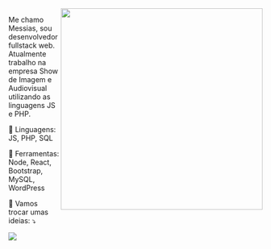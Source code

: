 <img src="https://raw.githubusercontent.com/MicaelliMedeiros/micaellimedeiros/master/image/computer-illustration.png" min-width="400px" max-width="400px" width="400px" align="right">

<p align="left"> 
  Me chamo Messias, sou desenvolvedor fullstack web. Atualmente trabalho na empresa Show de Imagem e Audiovisual utilizando as linguagens JS e PHP.
</p>

<p align="left">
  🦄 Linguagens: JS, PHP, SQL
</p>

<p align="left">
  💼 Ferramentas: Node, React, Bootstrap, MySQL, WordPress
</p>

<p align="left">
  💌 Vamos trocar umas ideias: ⤵️
</p>

<p align="left">

  <a href="https://www.linkedin.com/in/messias-galvan-pereira-b087261a6/" alt="LinkedIn">
  <img src="https://img.shields.io/badge/-Linkedin-0e76a8?style=flat-square&logo=Linkedin&logoColor=white&link=https://www.linkedin.com/in/messias-galvan-pereira-b087261a6/" /></a>

</p>
